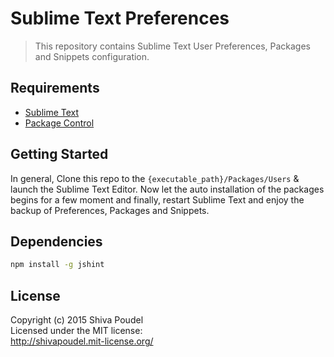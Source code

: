 Sublime Text Preferences
========================

> This repository contains Sublime Text User Preferences, Packages and Snippets configuration.

Requirements
------------

* [Sublime Text](http://www.sublimetext.com/)
* [Package Control](https://packagecontrol.io/installation)

Getting Started
---------------

In general, Clone this repo to the `{executable_path}/Packages/Users` & launch the Sublime Text Editor. Now let the auto installation of the packages begins for a few moment and finally, restart Sublime Text and enjoy the backup of Preferences, Packages and Snippets.

Dependencies
------------

```bash
npm install -g jshint
```

License
-------

Copyright (c) 2015 Shiva Poudel  
Licensed under the MIT license:  
<http://shivapoudel.mit-license.org/>
